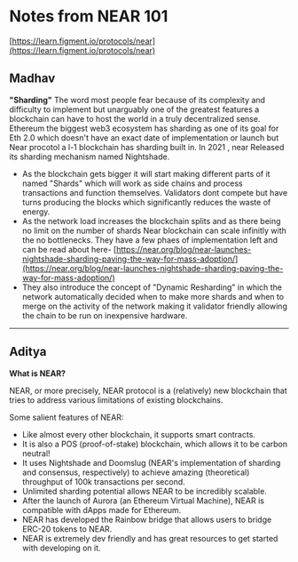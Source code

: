 # Notes from NEAR 101

[https://learn.figment.io/protocols/near](https://learn.figment.io/protocols/near)

## Madhav

**"Sharding"**
The word most people fear because of its complexity and difficulty to implement but unarguably one of the greatest features a blockchain can have to host the world in a truly decentralized sense. Ethereum the biggest web3 ecosystem has sharding as one of its goal for Eth 2.0 which doesn't have an exact date of implementation or launch but Near procotol a l-1 blockchain has sharding built in. In 2021 , near Released its sharding mechanism named Nightshade.

- As the blockchain gets bigger it will start making different parts of it named "Shards" which will work as side chains and process  transactions and function themselves. Validators dont compete but have turns producing the blocks which significantly reduces the waste of energy.
- As the network load increases the blockchain splits  and as there being no limit on the number of shards Near blockchain can scale infinitly with the no bottlenecks. They have a few phaes of implementation left and can be read about here- [https://near.org/blog/near-launches-nightshade-sharding-paving-the-way-for-mass-adoption/](https://near.org/blog/near-launches-nightshade-sharding-paving-the-way-for-mass-adoption/)
- They also introduce the concept of "Dynamic Resharding" in which the network automatically decided when to make more shards and when to merge on the activity of the network making it validator friendly allowing the chain to be run on inexpensive hardware.

---

## Aditya

**What is NEAR?**

NEAR, or more precisely, NEAR protocol is a (relatively) new blockchain that tries to address various limitations of existing blockchains.

Some salient features of NEAR:

- Like almost every other blockchain, it supports smart contracts.
- It is also a POS (proof-of-stake) blockchain, which allows it to be carbon neutral!
- It uses Nightshade and Doomslug (NEAR's implementation of sharding and consensus, respectively) to achieve amazing (theoretical) throughput of 100k transactions per second.
- Unlimited sharding potential allows NEAR to be incredibly scalable.
- After the launch of Aurora (an Ethereum Virtual Machine), NEAR is compatible with dApps made for Ethereum.
- NEAR has developed the Rainbow bridge that allows users to bridge ERC-20 tokens to NEAR.
- NEAR is extremely dev friendly and has great resources to get started with developing on it.